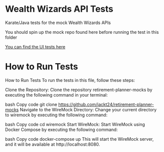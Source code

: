 # Wealth Wizards API Tests

Karate/Java tests for the mock Wealth Wizards APIs

You should spin up the mock repo found here before running the test in this folder  

[You can find the UI tests here](https://github.com/jackt24/wealth-wizards-ui-tests)

# How to Run Tests

How to Run Tests
To run the tests in this file, follow these steps:

Clone the Repository:
Clone the repository retirement-planner-mocks by executing the following command in your terminal:

bash
Copy code
git clone https://github.com/jackt24/retirement-planner-mocks
Navigate to the WireMock Directory:
Change your current directory to wiremock by executing the following command:

bash
Copy code
cd wiremock
Start WireMock:
Start WireMock using Docker Compose by executing the following command:

bash
Copy code
docker-compose up
This will start the WireMock server, and it will be available at http://localhost:8080.

